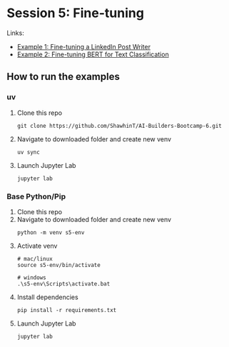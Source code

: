 # Session 5: Fine-tuning

Links:
- [Example 1: Fine-tuning a LinkedIn Post Writer](https://github.com/ShawhinT/AI-Builders-Bootcamp-6/blob/main/session-5/example_1-linkedin_post_writer.ipynb)
- [Example 2: Fine-tuning BERT for Text Classification](https://github.com/ShawhinT/AI-Builders-Bootcamp-6/blob/main/session-5/example_2-finetune_bert_classifier.ipynb)

## How to run the examples

### uv

1. Clone this repo
    ```
    git clone https://github.com/ShawhinT/AI-Builders-Bootcamp-6.git
    ```
2. Navigate to downloaded folder and create new venv
    ```
    uv sync
    ```
3. Launch Jupyter Lab
    ```
    jupyter lab
    ```

### Base Python/Pip

1. Clone this repo
2. Navigate to downloaded folder and create new venv
    ```
    python -m venv s5-env
    ```
3. Activate venv
    ```
    # mac/linux
    source s5-env/bin/activate
    
    # windows
    .\s5-env\Scripts\activate.bat
    ```
4. Install dependencies
    ```
    pip install -r requirements.txt
    ```
5. Launch Jupyter Lab
    ```
    jupyter lab
    ```
